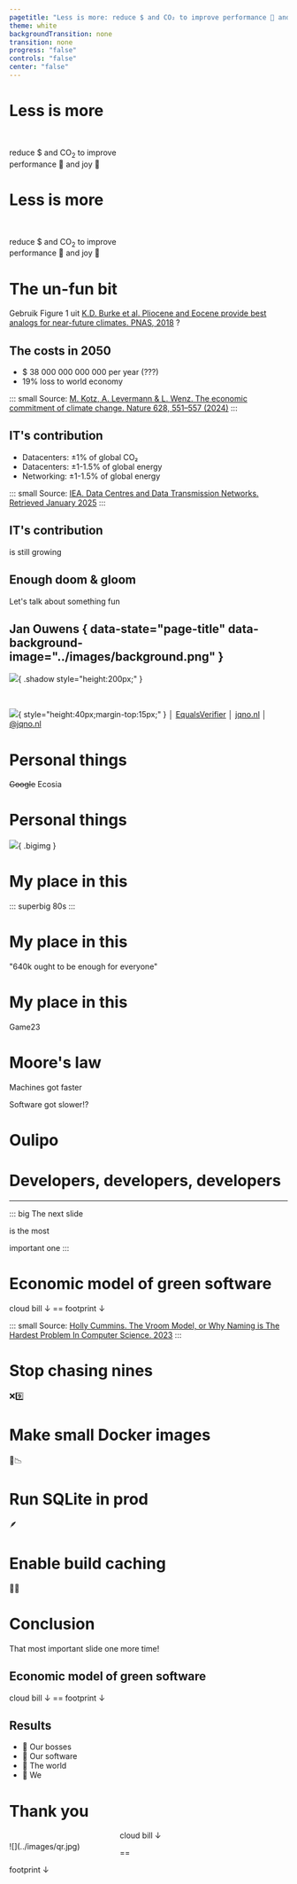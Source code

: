 ```yaml
---
pagetitle: "Less is more: reduce $ and CO₂ to improve performance 🚀 and joy 🥳"
theme: white
backgroundTransition: none
transition: none
progress: "false"
controls: "false"
center: "false"
---
```

# Less is more

<br/>

reduce $ and CO<sub>2</sub> to improve<br/>performance 🚀 and joy 🥳

# Less is more

<br/>

reduce $ and CO<sub>2</sub> to improve<br/>performance 🚀 and joy 🥳

# The un-fun bit

Gebruik Figure 1 uit [K.D. Burke et al. Pliocene and Eocene provide best analogs for near-future climates. PNAS, 2018](https://www.pnas.org/doi/full/10.1073/pnas.1809600115) ?

## The costs in 2050

- $ 38 000 000 000 000 per year (???)
- 19% loss to world economy

::: small
Source: [M. Kotz, A. Levermann & L. Wenz. The economic commitment of climate change. Nature 628, 551–557 (2024)](https://doi.org/10.1038/s41586-024-07219-0)
:::

## IT's contribution

- Datacenters: ±1% of global CO₂
- Datacenters: ±1-1.5% of global energy
- Networking: ±1-1.5% of global energy

::: small
Source: [IEA. Data Centres and Data Transmission Networks. Retrieved January 2025](https://www.iea.org/energy-system/buildings/data-centres-and-data-transmission-networks)
:::

## IT's contribution

is still growing

## Enough doom & gloom

Let's talk about something fun

## Jan Ouwens { data-state="page-title" data-background-image="../images/background.png" }

![](../images/jan-ouwens.jpg){ .shadow style="height:200px;" }

&nbsp;

![](../images/yoink.png){ style="height:40px;margin-top:15px;" } │ [EqualsVerifier](https://jqno.nl/equalsverifier) │ [jqno.nl](https://jqno.nl) │ [@jqno.nl](https://bsky.app/profile/jqno.nl)

# Personal things

~~Google~~ Ecosia

# Personal things

![](../images/phone-repair.webp){ .bigimg }

# My place in this

::: superbig
80s
:::

# My place in this

"640k ought to be enough for everyone"

# My place in this

Game23

# Moore's law

Machines got faster

Software got slower!?

# Oulipo

# Developers, developers, developers

<!-- our position  -->

---
::: big
The next slide

is the most

important one
:::

# Economic model of green software

cloud bill ↓ == footprint ↓

::: small
Source: [Holly Cummins. The Vroom Model, or Why Naming is The Hardest Problem In Computer Science. 2023](https://hollycummins.com/the-vroom-model-naming/0)
:::

# Stop chasing nines

❌9️⃣

# Make small Docker images

🐋📉

# Run SQLite in prod

🪶

# Enable build caching

📁📁

# Conclusion

That most important slide one more time!

## Economic model of green software

cloud bill ↓ == footprint ↓

## Results

- 🤑 Our bosses
- 🚀 Our software
- 💚 The world
- 🥳 We

# Thank you

<!-- QR code -->

<span style="float:left;width:200px;margin-top:20px;">
![](../images/qr.jpg)
</span>

cloud bill ↓

==

footprint ↓
